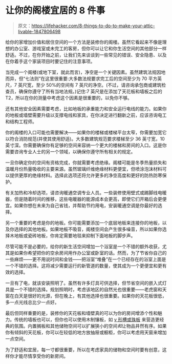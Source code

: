 # 让你的阁楼宜居的 8 件事

> 原文：<https://lifehacker.com/8-things-to-do-to-make-your-attic-livable-1847806498>

给你的家增加价值和居住空间的一个方法是装修你的阁楼。虽然它看起来不像是理想的办公室、游戏室或未完工的客房，但你可以让它和你生活空间的其他部分一样舒适。不过，在你开始之前，让我们先来谈谈到一些常见的错误、安全隐患、以及在你着手这个家装项目时要记住的注意事项。

当完成一个阁楼(或地下室，就此而言)，净空是一个关键因素。虽然建筑法规因地而异，但“七法则”在这里很重要:大多数法规要求完工后的空间至少为 70 平方英尺，7 英尺宽，至少 50%的空间有 7 英尺的净空。(不过，请咨询承包商或建筑检查员，确保你遵守了所有当地法规。)记住:7 英尺是在添加了天花板和墙板之后的 T2，所以在你的测量中考虑这个因素是很重要的，以免你不够。

还有其他安全因素需要考虑，比如地板的承重能力和安全运行电线的能力。如果你的地板或墙壁需要升级以支撑电线和家具，在你决定进行翻新之前，应该咨询电工和结构工程师。

你的阁楼的入口可能也需要解决——如果你的楼梯或楼梯平台太窄，你需要加宽它以符合消防规范(并使其使用舒适)。大多数建筑规范要求楼梯至少 36 英寸宽，10 英寸深。你需要确保你有足够的空间来容纳一个更大的楼梯和房间的入口。这是你需要咨询专业人士的另一个领域，以确保你遵守所有相关的规定。

一旦你确定你的空间有资格完成，你就需要考虑绝缘。阁楼可能是冬季热量损失和温暖月份热量吸收的主要来源。虽然玻璃纤维绝缘材料更便宜，但喷涂泡沫材料可以提供更厚的绝缘材料。选择此选项还将允许更多的净空高度和更好的防热防寒保护。

有关加热和冷却选项，请咨询暖通空调专业人员。一些装修使用壁式或踢脚线电暖器，但是随着时间的推移，这些电暖器的能源成本会更高，即使它们开箱后会更便宜。如果你想在未来为自己省钱，并帮助节约用电，安装暖通空调是你最好的选择。

另一个重要的考虑是你的地板。你可能需要添加一个底层地板来连接你的地板，以及你选择的其他地板。如果地板不吸音，阁楼空间会产生很多噪音，所以如果你选择木地板或瓷砖地板，你肯定需要地毯来抑制下面地板的脚步声。

尽管可能不是必要的，给你的新生活空间增加一个浴室是一个不错的额外收获，尤其是如果你希望把你的空余房间用作办公室或卧室的话。然而，为了节省你自己的一些麻烦——更不用说时间和金钱——把浴室“堆叠”在一个已经存在的浴室上面是一个不错的选择。这将减少需要运行的新管道的数量，使其成为一个更便宜和更有效的选择。

一旦有了电，就该安装照明了。虽然有许多灯具可供选择，但节省空间的嵌入式灯具是一个不错的选择。规划照明时，考虑该地区的自然光也很重要——老虎窗和天窗在白天是很好的光源，但在晚上，有其他选择也很重要。如果你的天花板很低，多一点光线总比少一点好。

最后但同样重要的是，装修你的天花板和墙壁真的可以为你的房间增添个性和魅力。传统的墙板也可以，但你也可以使用木制镶板，如 [v 形槽或珠板](https://www.remodelista.com/posts/remodeling-101-shiplap-beadboard-v-groove-paneling/) 来营造更经典的氛围。内置搁板和其他储物空间可以扩展狭小的空间*和*让物品井然有序。如果你有倾斜的天花板，你可以在较低的地方放抽屉或橱柜，你可以考虑用天窗来增加一点空间。

为了舒适和宜居，每一寸都很重要，所以在考虑家具的储物和空间时要有创意，这样你才能尽情享受你的新房间。